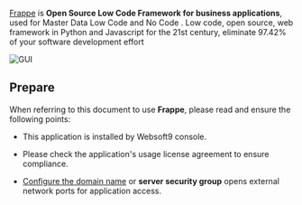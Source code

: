 [Frappe](https://frappeframework.com/) is **Open Source Low Code Framework for business applications**, used for Master Data Low Code and No Code . Low code, open source, web framework in Python and Javascript for the 21st century, eliminate 97.42% of your software development effort


![GUI](https://libs.websoft9.com/Websoft9/DocsPicture/zh/frappe/frappe-gui-websoft9.png)


## Prepare

When referring to this document to use **Frappe**, please read and ensure the following points:

- This application is installed by Websoft9 console.

- Please check the application's usage license agreement to ensure compliance.

- [Configure the domain name](./domain-set) or **server security group** opens external network ports for application access.